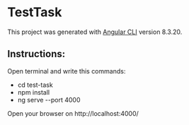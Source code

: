 # TestTask

This project was generated with [Angular CLI](https://github.com/angular/angular-cli) version 8.3.20.

## Instructions:

Open terminal and write this commands:
- cd test-task
- npm install
- ng serve --port 4000

Open your browser on http://localhost:4000/
